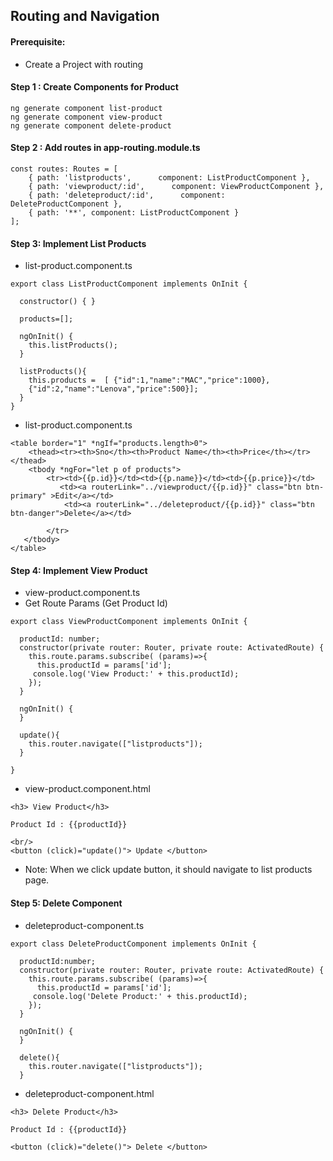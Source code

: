 ## Routing and Navigation

#### Prerequisite:
* Create a Project with routing

#### Step 1 : Create Components for Product
```
ng generate component list-product
ng generate component view-product
ng generate component delete-product
```

#### Step 2 : Add routes in app-routing.module.ts
```
const routes: Routes = [
    { path: 'listproducts',      component: ListProductComponent },
    { path: 'viewproduct/:id',      component: ViewProductComponent },      
    { path: 'deleteproduct/:id',      component: DeleteProductComponent },
    { path: '**', component: ListProductComponent }
];
```

#### Step 3: Implement List Products
* list-product.component.ts
```
export class ListProductComponent implements OnInit {

  constructor() { }

  products=[];
  
  ngOnInit() {
    this.listProducts();
  }

  listProducts(){
    this.products =  [ {"id":1,"name":"MAC","price":1000},
    {"id":2,"name":"Lenova","price":500}];    
  }
}
```

* list-product.component.ts
```
<table border="1" *ngIf="products.length>0">
    <thead><tr><th>Sno</th><th>Product Name</th><th>Price</th></tr></thead>
    <tbody *ngFor="let p of products">
        <tr><td>{{p.id}}</td><td>{{p.name}}</td><td>{{p.price}}</td>
           <td><a routerLink="../viewproduct/{{p.id}}" class="btn btn-primary" >Edit</a></td> 
            <td><a routerLink="../deleteproduct/{{p.id}}" class="btn btn-danger">Delete</a></td>
           
        </tr>
   </tbody>
</table>
```

#### Step 4: Implement View Product
* view-product.component.ts
 * Get Route Params (Get Product Id)
```
export class ViewProductComponent implements OnInit {

  productId: number;
  constructor(private router: Router, private route: ActivatedRoute) { 
    this.route.params.subscribe( (params)=>{
      this.productId = params['id'];
     console.log('View Product:' + this.productId);
    });
  }

  ngOnInit() {
  }

  update(){
    this.router.navigate(["listproducts"]);
  }

}
```
* view-product.component.html
```
<h3> View Product</h3>

Product Id : {{productId}}

<br/>
<button (click)="update()"> Update </button>
```
* Note: When we click update button, it should navigate to list products page.

#### Step 5: Delete Component 
* deleteproduct-component.ts
```
export class DeleteProductComponent implements OnInit {

  productId:number;
  constructor(private router: Router, private route: ActivatedRoute) { 
    this.route.params.subscribe( (params)=>{
      this.productId = params['id'];
     console.log('Delete Product:' + this.productId);
    });
  }

  ngOnInit() {
  }

  delete(){
    this.router.navigate(["listproducts"]);
  }
```
* deleteproduct-component.html
```
<h3> Delete Product</h3>

Product Id : {{productId}}

<button (click)="delete()"> Delete </button>
```



